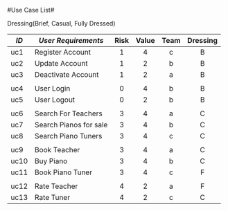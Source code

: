 #Use Case List#

Dressing(Brief, Casual, Fully Dressed)


|*ID*|*User Requirements*|Risk|Value|Team|Dressing|
|----|----|:----:|:----:|:----:|:----:|
|uc1|Register Account|1|4|c|B|
|uc2|Update Account|1|2|b|B|
|uc3|Deactivate Account|1|2|a|B|
| | | | | | | | 
uc4|User Login|0|4|b|B|
uc5|User Logout|0|2|b|B|
| | | | | | | | 
uc6|Search For Teachers|3|4|a|C|
uc7|Search Pianos for sale|3|4|b|C|
uc8|Search Piano Tuners|3|4|c|C|
| | | | | | | | 
uc9|Book Teacher|3|4|a|C|
uc10|Buy Piano|3|4|b|C|
uc11|Book Piano Tuner|3|4|c|F|
| | | | | | | | 
uc12|Rate Teacher|4|2|a|F|
uc13|Rate Tuner|4|2|c|C|
	



